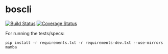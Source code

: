 boscli
======

[![Build Status](https://travis-ci.org/aleasoluciones/boscli.svg)](https://travis-ci.org/aleasoluciones/boscli)
[![Coverage Status](https://coveralls.io/repos/eferro/boscli/badge.png)](https://coveralls.io/r/eferro/boscli)

For running the tests/specs:

```
pip install -r requirements.txt -r requirements-dev.txt --use-mirrors
mamba
```


